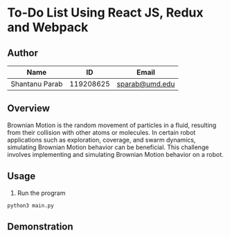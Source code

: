 # To-Do List Using React JS, Redux and Webpack

## Author

|Name|ID|Email|
|:---:|:---:|:---:|
|Shantanu Parab|119208625|sparab@umd.edu|


## Overview
Brownian Motion is the random movement of particles in a fluid, resulting from their collision with other atoms or molecules. In certain robot applications such as exploration, coverage, and swarm dynamics, simulating Brownian Motion behavior can be beneficial. This challenge involves implementing and simulating Brownian Motion behavior on a robot.


## Usage

1. Run the program
```ssh
python3 main.py
```

## Demonstration